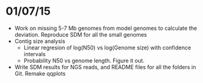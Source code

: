 01/07/15
===
- Work on missing 5-7 Mb genomes from model genomes to calculate the deviation. Reproduce SDM for all the small genomes 
- Contig size analysis 
	- Linear regresion of log(N50) vs log(Genome size) with confidence intervals 
	- Probability N50 vs genome length. Figure it out. 
- Write SDM results for NGS reads, and  README files for all the folders in Git. Remake qqplots 